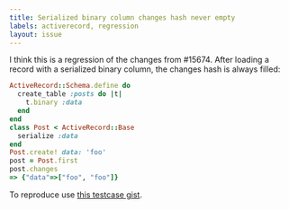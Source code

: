 ```yaml
---
title: Serialized binary column changes hash never empty
labels: activerecord, regression
layout: issue
---
```


I think this is a regression of the changes from #15674. After loading a record with a serialized binary column, the changes hash is always filled:

``` ruby
ActiveRecord::Schema.define do
  create_table :posts do |t|
    t.binary :data
  end
end
class Post < ActiveRecord::Base
  serialize :data
end
Post.create! data: 'foo'
post = Post.first
post.changes
=> {"data"=>["foo", "foo"]}
```

To reproduce use [this testcase gist](https://gist.github.com/46ec569c67626e0f00f4).

